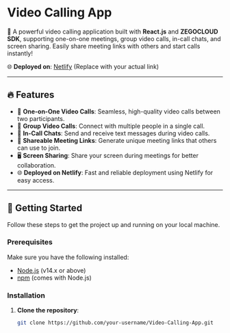# Video Calling App

🚀 A powerful video calling application built with **React.js** and **ZEGOCLOUD SDK**, supporting one-on-one meetings, group video calls, in-call chats, and screen sharing. Easily share meeting links with others and start calls instantly!

🌐 **Deployed on**: [Netlify](https://your-app-link.netlify.app) (Replace with your actual link)

---

## 🔥 Features

- 🎥 **One-on-One Video Calls**: Seamless, high-quality video calls between two participants.
- 👥 **Group Video Calls**: Connect with multiple people in a single call.
- 💬 **In-Call Chats**: Send and receive text messages during video calls.
- 🔗 **Shareable Meeting Links**: Generate unique meeting links that others can use to join.
- 🖥️ **Screen Sharing**: Share your screen during meetings for better collaboration.
- 🌐 **Deployed on Netlify**: Fast and reliable deployment using Netlify for easy access.

---

## 🚀 Getting Started

Follow these steps to get the project up and running on your local machine.

### Prerequisites

Make sure you have the following installed:

- [Node.js](https://nodejs.org/en/) (v14.x or above)
- [npm](https://www.npmjs.com/) (comes with Node.js)

### Installation

1. **Clone the repository**:

   ```bash
   git clone https://github.com/your-username/Video-Calling-App.git
